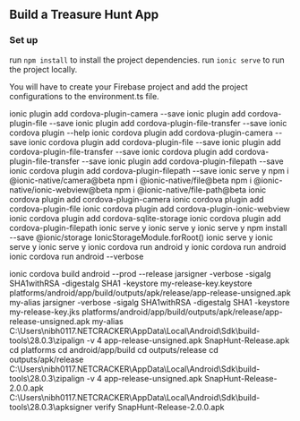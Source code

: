 ## Build a Treasure Hunt App


### Set up
run `npm install` to install the project dependencies.
run `ionic serve` to run the project locally.

You will have to create your Firebase project and add the project configurations to the environment.ts file.

ionic plugin add cordova-plugin-camera --save
ionic plugin add cordova-plugin-file --save
ionic plugin add cordova-plugin-file-transfer --save
ionic cordova plugin --help
ionic cordova plugin add cordova-plugin-camera --save
ionic cordova plugin add cordova-plugin-file --save
ionic plugin add cordova-plugin-file-transfer --save
ionic cordova plugin add cordova-plugin-file-transfer --save
ionic plugin add cordova-plugin-filepath --save
ionic cordova plugin add cordova-plugin-filepath --save
ionic serve
y
npm i @ionic-native/camera@beta
npm i @ionic-native/file@beta
npm i @ionic-native/ionic-webview@beta
npm i @ionic-native/file-path@beta
ionic cordova plugin add cordova-plugin-camera
ionic cordova plugin add cordova-plugin-file
ionic cordova plugin add cordova-plugin-ionic-webview
ionic cordova plugin add cordova-sqlite-storage
ionic cordova plugin add cordova-plugin-filepath
ionic serve
y
ionic serve
y
ionic serve
y
npm install --save @ionic/storage
    IonicStorageModule.forRoot()
ionic serve
y
ionic serve
y
ionic serve
y
ionic cordova run android
y
ionic cordova run android
ionic cordova run android --verbose


ionic cordova build android --prod --release
jarsigner -verbose -sigalg SHA1withRSA -digestalg SHA1 -keystore my-release-key.keystore platforms/android/app/build/outputs/apk/release/app-release-unsigned.apk my-alias
jarsigner -verbose -sigalg SHA1withRSA -digestalg SHA1 -keystore my-release-key.jks platforms/android/app/build/outputs/apk/release/app-release-unsigned.apk my-alias
C:\Users\nibh0117.NETCRACKER\AppData\Local\Android\Sdk\build-tools\28.0.3\zipalign -v 4 app-release-unsigned.apk SnapHunt-Release.apk
cd platforms
cd android/app/build
cd outputs/release
cd outputs/apk/release
C:\Users\nibh0117.NETCRACKER\AppData\Local\Android\Sdk\build-tools\28.0.3\zipalign -v 4 app-release-unsigned.apk SnapHunt-Release-2.0.0.apk
C:\Users\nibh0117.NETCRACKER\AppData\Local\Android\Sdk\build-tools\28.0.3\apksigner verify SnapHunt-Release-2.0.0.apk
